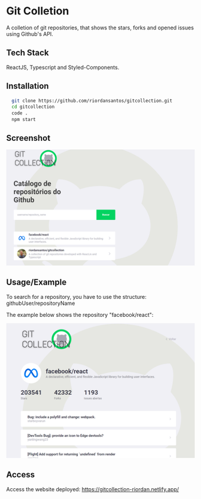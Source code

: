 # Git Colletion

A colletion of git repositories, that shows the stars, forks and opened issues using Github's API.




## Tech Stack

ReactJS, Typescript and Styled-Components.




## Installation


```bash
  git clone https://github.com/riordansantos/gitcollection.git
  cd gitcollection
  code .
  npm start
```
    
## Screenshot

![App Screenshot](https://github.com/riordansantos/gitcollection/blob/64d9c50dd15ce7d4de816513c12641d47f462195/src/assets/screenshot.png)


## Usage/Example
To search for a repository, you have to use the structure: githubUser/repositoryName


The example below shows the repository "facebook/react":

![App Screenshot](https://github.com/riordansantos/gitcollection/blob/9101fbbe0686332e1b56731e0c23f1b379662316/src/assets/usageScreenshot.png)
## Access

Access the website deployed: https://gitcollection-riordan.netlify.app/


